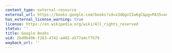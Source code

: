 ```yaml
---
content_type: external-resource
external_url: https://books.google.com/books?id=x3dQgvIIw6gC&pg=PA35=onepage#v=onepage&q&f=false
has_external_license_warning: true
license: https://en.wikipedia.org/wiki/All_rights_reserved
status: ''
title: Google Books
uid: 2bd9b49b-f283-4742-a402-a577a4cf7579
wayback_url: ''
---
```

